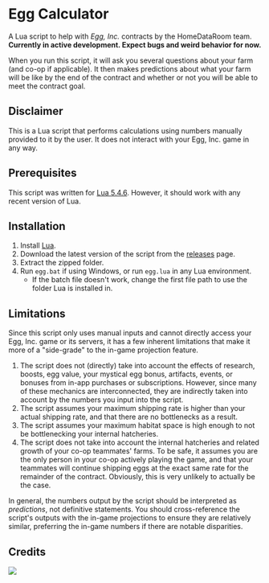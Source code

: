 # Egg Calculator
A Lua script to help with *Egg, Inc.* contracts by the HomeDataRoom team. **Currently in active development. Expect bugs and weird behavior for now.**

When you run this script, it will ask you several questions about your farm (and co-op if applicable). It then makes predictions about what your farm will be like by the end of the contract and whether or not you will be able to meet the contract goal.
## Disclaimer
This is a Lua script that performs calculations using numbers manually provided to it by the user. It does not interact with your Egg, Inc. game in any way.
## Prerequisites
This script was written for [Lua 5.4.6](https://www.lua.org/). However, it should work with any recent version of Lua.
## Installation
1. Install [Lua](https://www.lua.org/).
2. Download the latest version of the script from the [releases](https://github.com/HomeDataRoom/egg-calculator/releases) page.
3. Extract the zipped folder.
4. Run ``egg.bat`` if using Windows, or run ``egg.lua`` in any Lua environment.
   - If the batch file doesn't work, change the first file path to use the folder Lua is installed in.
## Limitations
Since this script only uses manual inputs and cannot directly access your Egg, Inc. game or its servers, it has a few inherent limitations that make it more of a "side-grade" to the in-game projection feature.
1. The script does not (directly) take into account the effects of research, boosts, egg value, your mystical egg bonus, artifacts, events, or bonuses from in-app purchases or subscriptions. However, since many of these mechanics are interconnected, they are indirectly taken into account by the numbers you input into the script.
2. The script assumes your maximum shipping rate is higher than your actual shipping rate, and that there are no bottlenecks as a result.
3. The script assumes your maximum habitat space is high enough to not be bottlenecking your internal hatcheries.
4. The script does not take into account the internal hatcheries and related growth of your co-op teammates' farms. To be safe, it assumes you are the only person in your co-op actively playing the game, and that your teammates will continue shipping eggs at the exact same rate for the remainder of the contract. Obviously, this is very unlikely to actually be the case.

In general, the numbers output by the script should be interpreted as *predictions*, not definitive statements. You should cross-reference the script's outputs with the in-game projections to ensure they are relatively similar, preferring the in-game numbers if there are notable disparities.
## Credits
<a href="https://github.com/homedataroom/egg-calculator/graphs/contributors"><img src="https://contrib.rocks/image?repo=homedataroom/egg-calculator"></a>
